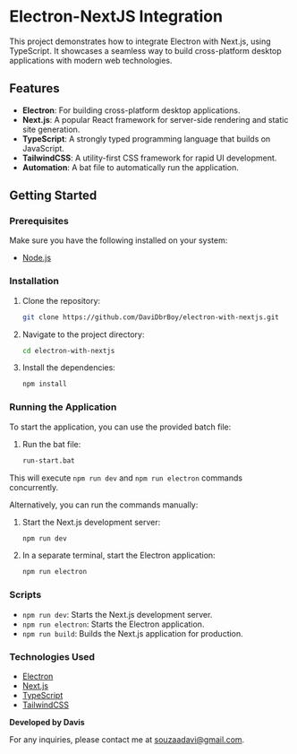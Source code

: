 # Electron-NextJS Integration

This project demonstrates how to integrate Electron with Next.js, using TypeScript. It showcases a seamless way to build cross-platform desktop applications with modern web technologies.

## Features

- **Electron**: For building cross-platform desktop applications.
- **Next.js**: A popular React framework for server-side rendering and static site generation.
- **TypeScript**: A strongly typed programming language that builds on JavaScript.
- **TailwindCSS**: A utility-first CSS framework for rapid UI development.
- **Automation**: A bat file to automatically run the application.

## Getting Started

### Prerequisites

Make sure you have the following installed on your system:

- [Node.js](https://nodejs.org/)

### Installation

1. Clone the repository:

    ```bash
    git clone https://github.com/DaviDbrBoy/electron-with-nextjs.git
    ```

2. Navigate to the project directory:

    ```bash
    cd electron-with-nextjs
    ```

3. Install the dependencies:

    ```bash
    npm install
    ```

### Running the Application

To start the application, you can use the provided batch file:

1. Run the bat file:

    ```bash
    run-start.bat
    ```

This will execute `npm run dev` and `npm run electron` commands concurrently.

Alternatively, you can run the commands manually:

1. Start the Next.js development server:

    ```bash
    npm run dev
    ```

2. In a separate terminal, start the Electron application:

    ```bash
    npm run electron
    ```

### Scripts

- `npm run dev`: Starts the Next.js development server.
- `npm run electron`: Starts the Electron application.
- `npm run build`: Builds the Next.js application for production.

### Technologies Used

- [Electron](https://www.electronjs.org/)
- [Next.js](https://nextjs.org/)
- [TypeScript](https://www.typescriptlang.org/)
- [TailwindCSS](https://tailwindcss.com/)

**Developed by Davis**

For any inquiries, please contact me at [souzaadavi@gmail.com](mailto:souzaadavi@gmail.com).